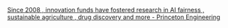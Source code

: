 [Since 2008 , innovation funds have fostered research in AI fairness , sustainable agriculture , drug discovery and more - Princeton Engineering](https://qi.tc/qi/120874)